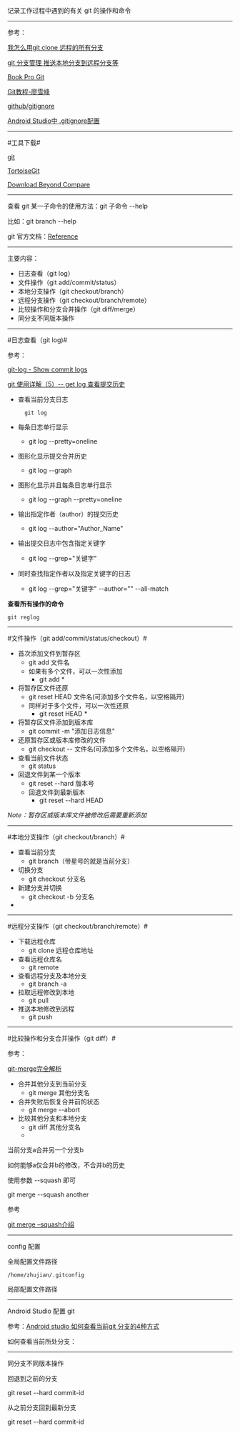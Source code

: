 
记录工作过程中遇到的有关 git 的操作和命令

---

参考：

[我怎么用git clone 远程的所有分支](https://zhidao.baidu.com/question/264071541339121645.html)

[git 分支管理 推送本地分支到远程分支等](https://blog.csdn.net/hijiankang/article/details/47254179)

[Book Pro Git](https://git-scm.com/book/zh/v1)

[Git教程-廖雪峰](https://www.liaoxuefeng.com/wiki/0013739516305929606dd18361248578c67b8067c8c017b000)

[github/gitignore](https://github.com/github/gitignore)

[Android Studio中 .gitignore配置](https://blog.csdn.net/xiangzhihong8/article/details/54017831)

---

#工具下载#

[git](https://git-scm.com/downloads)

[TortoiseGit](https://tortoisegit.org/)

[Download Beyond Compare](http://www.scootersoftware.com/download.php)

---


查看 git 某一子命令的使用方法：git 子命令 --help

比如：git branch --help

git 官方文档：[Reference](https://git-scm.com/docs)

---

主要内容：

* 日志查看（git log）
* 文件操作（git add/commit/status）
* 本地分支操作（git checkout/branch）
* 远程分支操作（git checkout/branch/remote）
* 比较操作和分支合并操作（git diff/merge）
* 同分支不同版本操作

---

#日志查看（git log)#

参考：

[git-log - Show commit logs](https://git-scm.com/docs/git-log)

[git 使用详解（5）-- get log 查看提交历史](https://blog.csdn.net/wh_19910525/article/details/7468549)

* 查看当前分支日志
	
		git log

* 每条日志单行显示
	* git log --pretty=oneline
* 图形化显示提交合并历史
	* git log --graph
* 图形化显示并且每条日志单行显示
	* git log --graph --pretty=oneline
* 输出指定作者（author）的提交历史
	* git log --author="Author_Name"
* 输出提交日志中包含指定关键字
	* git log --grep="关键字"
* 同时查找指定作者以及指定关键字的日志
	* git log --grep="关键字" --author="" --all-match

**查看所有操作的命令**

	git reglog

---

#文件操作（git add/commit/status/checkout）#

* 首次添加文件到暂存区
	* git add 文件名
	* 如果有多个文件，可以一次性添加
		* git add *
* 将暂存区文件还原
	* git reset HEAD 文件名(可添加多个文件名，以空格隔开)
	* 同样对于多个文件，可以一次性还原
		* git reset HEAD *
* 将暂存区文件添加到版本库
	* git commit -m "添加日志信息"
* 还原暂存区或版本库修改的文件
	* git checkout -- 文件名(可添加多个文件名，以空格隔开)
* 查看当前文件状态
	* git status
* 回退文件到某一个版本
	* git reset --hard 版本号
	* 回退文件到最新版本
		* git reset --hard HEAD

*Note：暂存区或版本库文件被修改后需要重新添加*

---

#本地分支操作（git checkout/branch）#

* 查看当前分支
	* git branch（带星号的就是当前分支）
* 切换分支
	* git checkout 分支名
* 新建分支并切换
	* git checkout -b 分支名
* 

---

#远程分支操作（git checkout/branch/remote）#

* 下载远程仓库
	* git clone 远程仓库地址
* 查看远程仓库名
	* git remote
* 查看远程分支及本地分支
	* git branch -a
* 拉取远程修改到本地
	* git pull
* 推送本地修改到远程
	* git push

---

#比较操作和分支合并操作（git diff）#

参考：

[git-merge完全解析](https://blog.csdn.net/t3/article/details/77069523)

* 合并其他分支到当前分支
	* git merge 其他分支名
* 合并失败后恢复合并前的状态
	* git merge --abort
* 比较其他分支和本地分支
	* git diff 其他分支名
	* 



当前分支a合并另一个分支b

如何能够a仅合并b的修改，不合并b的历史

使用参数 --squash 即可

git merge --squash another

参考

[git merge –squash介绍](https://www.wanglianghome.org/2010/08/05/git-merge-squash/)

---

config 配置

全局配置文件路径

	/home/zhujian/.gitconfig

局部配置文件路径

---

Android Studio 配置 git

参考：[Android studio 如何查看当前git 分支的4种方式](https://blog.csdn.net/zhaoyanjun6/article/details/72284358)

如何查看当前所处分支：
	
---

同分支不同版本操作

回退到之前的分支

git reset --hard commit-id

从之前分支回到最新分支

git reset --hard commit-id



